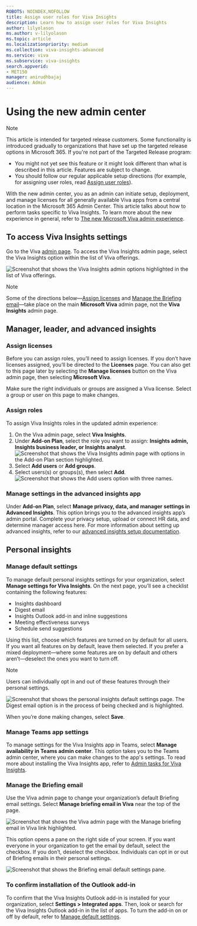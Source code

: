 ```yaml
---
ROBOTS: NOINDEX,NOFOLLOW
title: Assign user roles for Viva Insights
description: Learn how to assign user roles for Viva Insights 
author: lilyolason
ms.author: v-lilyolason
ms.topic: article
ms.localizationpriority: medium 
ms.collection: viva-insights-advanced 
ms.service: viva 
ms.subservice: viva-insights 
search.appverid: 
- MET150 
manager: anirudhbajaj
audience: Admin
---
```


# Using the new admin center

>[!Note]
> This article is intended for targeted release customers. Some functionality is introduced gradually to organizations that have set up the targeted release options in Microsoft 365. If you're not part of the Targeted Release program:
>
>* You might not yet see this feature or it might look different than what is described in this article. Features are subject to change. 
> * You should follow our regular applicable setup directions (for example, for assigning user roles, read [Assign user roles](assign-user-roles.md)).

With the new admin center, you as an admin can initiate setup, deployment, and manage licenses for all generally available Viva apps from a central location in the Microsoft 365 Admin Center. This article talks about how to perform tasks specific to Viva Insights. To learn more about the new experience in general, refer to [The new Microsoft Viva admin experience](/viva/new-microsoft-viva-admin-experience).

## To access Viva Insights settings

Go to the Viva [admin page](https://admin.microsoft.com/Adminportal/Home?source=applauncher#/featureexplorer/collections/VivaExperiences). To access the Viva Insights admin page, select the Viva Insights option within the list of Viva offerings.

![Screenshot that shows the Viva Insights admin options highlighted in the list of Viva offerings.](../images/choose-insights.png)

>[!Note]
>Some of the directions below—[Assign licenses](#assign-licenses) and [Manage the Briefing email](#manage-the-briefing-email)—take place on the main **Microsoft Viva** admin page, not the **Viva Insights** admin page.


## Manager, leader, and advanced insights

### Assign licenses

Before you can assign roles, you’ll need to assign licenses. If you don’t have licenses assigned, you’ll be directed to the **Licenses** page. You can also get to this page later by selecting the **Manage licenses** button on the Viva admin page, then selecting **Microsoft Viva**.

Make sure the right individuals or groups are assigned a Viva license. Select a group or user on this page to make changes.

### Assign roles

To assign Viva Insights roles in the updated admin experience:

1. On the Viva admin page, select **Viva Insights**.
1. Under **Add-on Plan**, select the role you want to assign: **Insights admin, Insights business leader, or Insights analyst**.
![Screenshot that shows the Viva Insights admin page with options in the Add-on Plan section highlighted.](../images/assign-admin-leader-analyst.png)
1. Select **Add users** or **Add groups**.
1. Select users(s) or groups(s), then select **Add**.
![Screenshot that shows the Add users option with three names.](../images/assign-users.png)

### Manage settings in the advanced insights app

Under **Add-on Plan**, select **Manage privacy, data, and manager settings in Advanced Insights**. This option brings you to the advanced insights app’s admin portal. Complete your privacy setup, upload or connect HR data, and determine manager access here. For more information about setting up advanced insights, refer to our [advanced insights setup documentation](setup.md).


## Personal insights

### Manage default settings

To manage default personal insights settings for your organization, select **Manage settings for Viva Insights**. On the next page, you’ll see a checklist containing the following features:

* Insights dashboard
* Digest email
* Insights Outlook add-in and inline suggestions
* Meeting effectiveness surveys
* Schedule send suggestions

Using this list, choose which features are turned on by default for all users. If you want all features on by default, leave them selected. If you prefer a mixed deployment—where some features are on by default and others aren’t—deselect the ones you want to turn off.

>[!Note]
>Users can individually opt in and out of these features through their personal settings.

![Screenshot that shows the personal insights default settings page. The Digest email option is in the process of being checked and is highlighted.](../images/personal-insights-settings.png)

When you’re done making changes, select **Save**.

### Manage Teams app settings

To manage settings for the Viva Insights app in Teams, select **Manage availability in Teams admin center**. This option takes you to the Teams admin center, where you can make changes to the app's settings. To read more about installing the Viva Insights app, refer to [Admin tasks for Viva Insights](/viva/insights/personal/teams/viva-teams-app-admin-tasks#install-the-app).

### Manage the Briefing email

Use the Viva admin page to change your organization’s default Briefing email settings. Select **Manage briefing email in Viva** near the top of the page.

![Screenshot that shows the Viva admin page with the Manage briefing email in Viva link highlighted.](../images/select-manage-briefing.png)

This option opens a pane on the right side of your screen. If you want everyone in your organization to get the email by default, select the checkbox. If you don’t, deselect the checkbox. Individuals can opt in or out of Briefing emails in their personal settings.

![Screenshot that shows the Briefing email default settings pane.](../images/briefing-checkbox.png)

### To confirm installation of the Outlook add-in

To confirm that the Viva Insights Outlook add-in is installed for your organization, select **Settings > Integrated apps**. Then, look or search for the Viva Insights Outlook add-in in the list of apps. To turn the add-in on or off by default, refer to [Manage default settings](#manage-default-settings).
